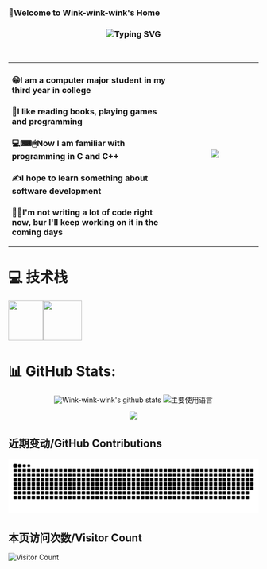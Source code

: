 ### 👋Welcome to Wink-wink-wink's Home


### <div align="center"><img src="https://readme-typing-svg.demolab.com?font=Fira+Code&pause=1000&background=FF568100&center=true&vCenter=true&width=435&lines=Hello%2C+I+am+Wink-wink-wink!!;A+beginner+exploring+everything%F0%9F%98%8B" alt="Typing SVG" /></div> 

<div align="center">
<img src="https://camo.githubusercontent.com/82291b0fe831bfc6781e07fc5090cbd0a8b912bb8b8d4fec0696c881834f81ac/68747470733a2f2f70726f626f742e6d656469612f394575424971676170492e676966"
width="1000"  height="3">
</div>

<table>
<tr>
<td width="65%">

### 😁I am a computer major student in my third year in college
### 🎨I like reading books, playing games and programming
### 💻⌨🖱Now I am familiar with programming in C and C++
### ✍I hope to learn something about software development
### 🏃‍♂️I'm not writing a lot of code right now, bur I'll keep working on it in the coming days

</td>
<td width="35%">

<div align=center><img src="https://img.zcool.cn/community/01a0fa5d5ba4cfa8012187f4f183a2.gif"/></div>

<tr>
<table>

# 💻 技术栈
<img src="https://w3schools.cn/wp-content/uploads/c/c-logo.png"  width="70" height="80"/>
<img src="https://img-blog.csdnimg.cn/20210608201104167.jpg?x-oss-process=image/resize,m_fixed,h_224,w_224"  width="78" height="80"/>


# 📊 GitHub Stats:
<div align="center">
  
![Wink-wink-wink's github stats](https://github-readme-stats.vercel.app/api?username=Wink-wink-wink&hide_title=false&show_icons=true&include_all_commits=true&line_height=20&bg_color=0,EC6C6C,FFD479,FFFC79,73FA79&theme=graywhite&locale=cn)
![主要使用语言](https://github-readme-stats.vercel.app/api/top-langs/?username=Wink-wink-wink&hide_title=false&hide_border=true&layout=compact&bg_color=0,73FA79,73FDFF,D783FF&theme=graywhite&locale=cn)
  
![](https://github-readme-streak-stats.vercel.app/?user=Wink-wink-wink&hide_border=true&&card_width=320&bg_color=0,73FA79,73FDFF,D783FF&theme=graywhite&locale=cn)

</div>



## **近期变动/GitHub Contributions**

<picture>
  <source media="(prefers-color-scheme: dark)" srcset="https://raw.githubusercontent.com/Wink-wink-wink/Wink-wink-wink/output/github-contribution-grid-snake-dark.svg" />
  <source media="(prefers-color-scheme: light)" srcset="https://raw.githubusercontent.com/Wink-wink-wink/Wink-wink-wink/output/github-contribution-grid-snake.svg" />
  <img alt="github-snake" src="https://raw.githubusercontent.com/Wink-wink-wink/Wink-wink-wink/output/github-contribution-grid-snake.svg" />
</picture> 


## **本页访问次数/Visitor Count**

![Visitor Count](https://profile-counter.glitch.me/Wink-wink-wink/count.svg)


<!--
**Wink-wink-wink/Wink-wink-wink** is a ✨ _special_ ✨ repository because its `README.md` (this file) appears on your GitHub profile.

Here are some ideas to get you started:

- 🔭 I’m currently working on ...
- 🌱 I’m currently learning ...
- 👯 I’m looking to collaborate on ...
- 🤔 I’m looking for help with ...
- 💬 Ask me about ...
- 📫 How to reach me: ...
- 😄 Pronouns: ...
- ⚡ Fun fact: ...
-->
